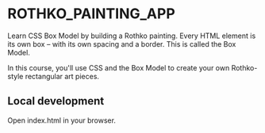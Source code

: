 # ROTHKO_PAINTING_APP

Learn CSS Box Model by building a Rothko painting.
Every HTML element is its own box – with its own spacing and a border. This is called the Box Model.

In this course, you'll use CSS and the Box Model to create your own Rothko-style rectangular art pieces.

## Local development

Open index.html in your browser.
